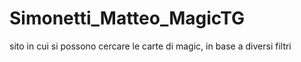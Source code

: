 # Simonetti_Matteo_MagicTG
sito in cui si possono cercare le carte di magic, in base a diversi filtri
